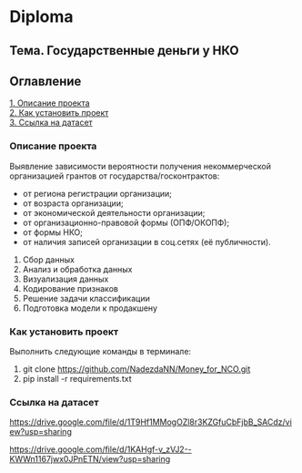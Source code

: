 # Diploma
## Тема. Государственные деньги у НКО
## Оглавление  
[1. Описание проекта](./README.md#Описание-проекта)   
[2. Как установить проект](./README.md#Как-установить-проект)  
[3. Ссылка на датасет](./README.md#Ссылка-на-датасет)

### Описание проекта    
Выявление зависимости вероятности получения некоммерческой организацией грантов от государства/госконтрактов:
* от региона регистрации организации;
* от возраста организации;
* от экономической деятельности организации; 
* от организационно-правовой формы (ОПФ/ОКОПФ);
* от формы НКО;
* от наличия записей организации в соц.сетях (её публичности).
  
1. Сбор данных
2. Анализ и обработка данных
3. Визуализация данных
4. Кодирование признаков
5. Решение задачи классификации
6. Подготовка модели к продакшену

### Как установить проект
Выполнить следующие команды в терминале:
1. git clone https://github.com/NadezdaNN/Money_for_NCO.git
2. pip install -r requirements.txt

### Ссылка на датасет
https://drive.google.com/file/d/1T9Hf1MMogOZl8r3KZGfuCbFjbB_SACdz/view?usp=sharing

https://drive.google.com/file/d/1KAHgf-v_zVJ2--KWWn1167jwx0JPnETN/view?usp=sharing
